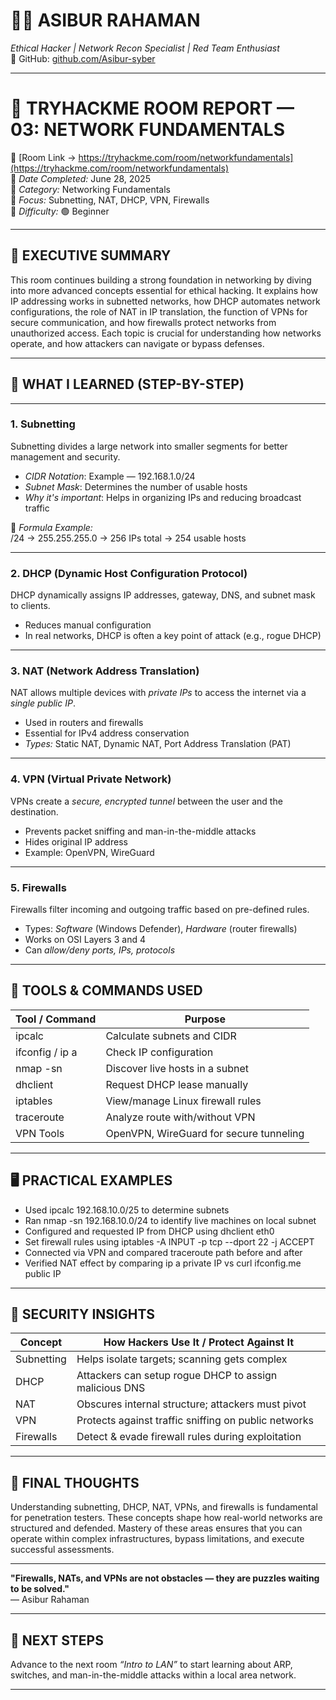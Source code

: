 # 🧑‍💻 ASIBUR RAHAMAN  
*Ethical Hacker | Network Recon Specialist | Red Team Enthusiast*  
🔗 GitHub: [github.com/Asibur-syber](https://github.com/Asibur-syber)

---

# 📡 TRYHACKME ROOM REPORT — 03: NETWORK FUNDAMENTALS  
🔗 [Room Link → https://tryhackme.com/room/networkfundamentals](https://tryhackme.com/room/networkfundamentals)  
📅 *Date Completed:* June 28, 2025  
📂 *Category:* Networking Fundamentals  
🎯 *Focus:* Subnetting, NAT, DHCP, VPN, Firewalls  
🧩 *Difficulty:* 🟢 Beginner  

---

## 🧠 EXECUTIVE SUMMARY

This room continues building a strong foundation in networking by diving into more advanced concepts essential for ethical hacking. It explains how IP addressing works in subnetted networks, how DHCP automates network configurations, the role of NAT in IP translation, the function of VPNs for secure communication, and how firewalls protect networks from unauthorized access. Each topic is crucial for understanding how networks operate, and how attackers can navigate or bypass defenses.

---

## 🎯 WHAT I LEARNED (STEP-BY-STEP)

---

### 1. Subnetting

Subnetting divides a large network into smaller segments for better management and security.

- *CIDR Notation*: Example — 192.168.1.0/24
- *Subnet Mask*: Determines the number of usable hosts
- *Why it's important*: Helps in organizing IPs and reducing broadcast traffic

🧮 *Formula Example:*  
/24 → 255.255.255.0 → 256 IPs total → 254 usable hosts

---

### 2. DHCP (Dynamic Host Configuration Protocol)

DHCP dynamically assigns IP addresses, gateway, DNS, and subnet mask to clients.

- Reduces manual configuration
- In real networks, DHCP is often a key point of attack (e.g., rogue DHCP)

---

### 3. NAT (Network Address Translation)

NAT allows multiple devices with *private IPs* to access the internet via a *single public IP*.

- Used in routers and firewalls
- Essential for IPv4 address conservation
- *Types:* Static NAT, Dynamic NAT, Port Address Translation (PAT)

---

### 4. VPN (Virtual Private Network)

VPNs create a *secure, encrypted tunnel* between the user and the destination.

- Prevents packet sniffing and man-in-the-middle attacks
- Hides original IP address
- Example: OpenVPN, WireGuard

---

### 5. Firewalls

Firewalls filter incoming and outgoing traffic based on pre-defined rules.

- Types: *Software* (Windows Defender), *Hardware* (router firewalls)
- Works on OSI Layers 3 and 4
- Can *allow/deny ports, IPs, protocols*

---

## 🧰 TOOLS & COMMANDS USED

| Tool / Command       | Purpose                                             |
|----------------------|-----------------------------------------------------|
| ipcalc             | Calculate subnets and CIDR                         |
| ifconfig / ip a  | Check IP configuration                             |
| nmap -sn           | Discover live hosts in a subnet                    |
| dhclient           | Request DHCP lease manually                        |
| iptables           | View/manage Linux firewall rules                   |
| traceroute         | Analyze route with/without VPN                     |
| VPN Tools            | OpenVPN, WireGuard for secure tunneling            |

---

## 🖥️ PRACTICAL EXAMPLES

- Used ipcalc 192.168.10.0/25 to determine subnets  
- Ran nmap -sn 192.168.10.0/24 to identify live machines on local subnet  
- Configured and requested IP from DHCP using dhclient eth0  
- Set firewall rules using iptables -A INPUT -p tcp --dport 22 -j ACCEPT  
- Connected via VPN and compared traceroute path before and after  
- Verified NAT effect by comparing ip a private IP vs curl ifconfig.me public IP  

---

## 🔐 SECURITY INSIGHTS

| Concept        | How Hackers Use It / Protect Against It                  |
|----------------|---------------------------------------------------------|
| Subnetting     | Helps isolate targets; scanning gets complex             |
| DHCP           | Attackers can setup rogue DHCP to assign malicious DNS  |
| NAT            | Obscures internal structure; attackers must pivot        |
| VPN            | Protects against traffic sniffing on public networks     |
| Firewalls      | Detect & evade firewall rules during exploitation        |

---

## 📝 FINAL THOUGHTS

Understanding subnetting, DHCP, NAT, VPNs, and firewalls is fundamental for penetration testers. These concepts shape how real-world networks are structured and defended. Mastery of these areas ensures that you can operate within complex infrastructures, bypass limitations, and execute successful assessments.

---

**"Firewalls, NATs, and VPNs are not obstacles — they are puzzles waiting to be solved."**  
— Asibur Rahaman


---

## 📂 NEXT STEPS

Advance to the next room *“Intro to LAN”* to start learning about ARP, switches, and man-in-the-middle attacks within a local area network.

---
